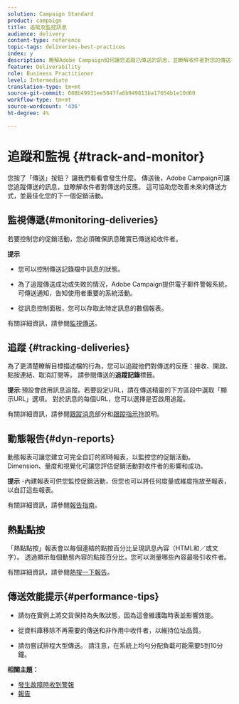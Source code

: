 ```yaml
---
solution: Campaign Standard
product: campaign
title: 追蹤及監控訊息
audience: delivery
content-type: reference
topic-tags: deliveries-best-practices
index: y
description: 瞭解Adobe Campaign如何讓您追蹤已傳送的訊息，並瞭解收件者對您的傳送有何反應
feature: Deliverability
role: Business Practitioner
level: Intermediate
translation-type: tm+mt
source-git-commit: 088b49931ee5047fa6b949813ba17654b1e10d60
workflow-type: tm+mt
source-wordcount: '436'
ht-degree: 4%

---
```



# 追蹤和監視 {#track-and-monitor}

您按了「傳送」按鈕？ 讓我們看看會發生什麼。 傳送後，Adobe Campaign可讓您追蹤傳送的訊息，並瞭解收件者對傳送的反應。 這可協助您改善未來的傳送方式，並最佳化您的下一個促銷活動。

## 監視傳遞{#monitoring-deliveries}

若要控制您的促銷活動，您必須確保訊息確實已傳送給收件者。

**提示**

* 您可以控制傳送記錄檔中訊息的狀態。

* 為了追蹤傳送成功或失敗的情況，Adobe Campaign提供電子郵件警報系統，可傳送通知，告知使用者重要的系統活動。

* 從訊息控制面板，您可以存取此特定訊息的數個報表。

有關詳細資訊，請參閱[監視傳送](../../sending/using/monitoring-a-delivery.md)。

## 追蹤 {#tracking-deliveries}

為了更清楚瞭解目標描述檔的行為，您可以追蹤他們對傳送的反應：接收、開啟、點按連結、取消訂閱等。 請參閱傳送的&#x200B;**追蹤記錄**&#x200B;標籤。

**提示**:預設會啟用訊息追蹤。若要設定URL，請在傳送精靈的下方區段中選取「顯示URL」選項。 對於訊息的每個URL，您可以選擇是否啟用追蹤。

有關詳細資訊，請參閱[跟蹤消息](../../sending/using/tracking-messages.md)部分和[跟蹤指示符](../../reporting/using/tracking-indicators.md)說明。

## 動態報告{#dyn-reports}

動態報表可讓您建立可完全自訂的即時報表，以監控您的促銷活動。 Dimension、量度和視覺化可讓您評估促銷活動對收件者的影響和成功。

**提示** -內建報表可供您監控促銷活動，但您也可以將任何度量或維度拖放至報表，以自訂這些報表。

有關詳細資訊，請參閱[報告指南](../../reporting/using/about-dynamic-reports.md)。

## 熱點點按

「熱點點按」報表會以每個連結的點按百分比呈現訊息內容（HTML和／或文字）。 透過顯示每個動態內容的點按百分比，您可以測量哪些內容最吸引收件者。

有關詳細資訊，請參閱[熱按一下報告](../../reporting/using/hot-clicks.md)。

## 傳送效能提示{#performance-tips}

* 請勿在實例上將交貨保持為失敗狀態，因為這會維護臨時表並影響效能。

* 從資料庫移除不再需要的傳送和非作用中收件者，以維持位址品質。

* 請勿嘗試排程大型傳送。 請注意，在系統上均勻分配負載可能需要5到10分鐘。

**相關主題：**

* [發生故障時收到警報](../../sending/using/receiving-alerts-when-failures-happen.md)
* [報告](../../reporting/using/about-dynamic-reports.md)
